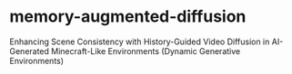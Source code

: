 # memory-augmented-diffusion
Enhancing Scene Consistency with History-Guided Video Diffusion in AI-Generated Minecraft-Like Environments (Dynamic Generative Environments)

